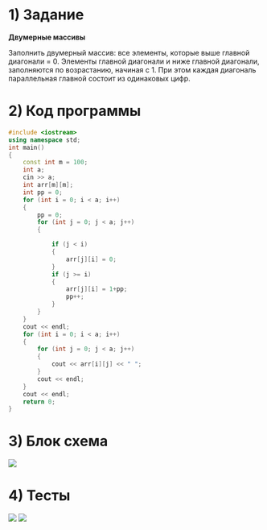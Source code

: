 # 1) Задание
**Двумерные массивы** 

Заполнить двумерный массив: все элементы, которые выше 
главной диагонали = 0. Элементы главной диагонали и 
ниже главной диагонали, заполняются по возрастанию, 
начиная с 1. При этом каждая диагональ параллельная 
главной  состоит из одинаковых цифр.

# 2) Код программы

```cpp
#include <iostream>
using namespace std;
int main()
{
	const int m = 100;
	int a;
	cin >> a;
	int arr[m][m];
	int pp = 0;
	for (int i = 0; i < a; i++)
	{
		pp = 0;
		for (int j = 0; j < a; j++)
		{

			if (j < i) 
			{ 
				arr[j][i] = 0; 
			}
			if (j >= i) 
			{
				arr[j][i] = 1+pp;
				pp++;
			}
		}
	}
	cout << endl;
	for (int i = 0; i < a; i++)
	{
		for (int j = 0; j < a; j++)
		{
			cout << arr[i][j] << " ";
		}
		cout << endl;
	}
	cout << endl;
	return 0;
}
```

# 3) Блок схема
<image src ="lab2.drawio.png">
  
# 4) Тесты
<image src ="test1_lab2_TDA.png">

<image src ="test2_lab2_TDA.png">
